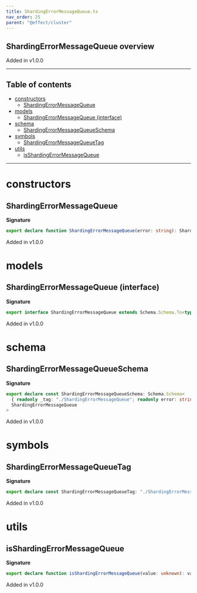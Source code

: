 ```yaml
---
title: ShardingErrorMessageQueue.ts
nav_order: 25
parent: "@effect/cluster"
---
```


## ShardingErrorMessageQueue overview

Added in v1.0.0

---

<h2 class="text-delta">Table of contents</h2>

- [constructors](#constructors)
  - [ShardingErrorMessageQueue](#shardingerrormessagequeue)
- [models](#models)
  - [ShardingErrorMessageQueue (interface)](#shardingerrormessagequeue-interface)
- [schema](#schema)
  - [ShardingErrorMessageQueueSchema](#shardingerrormessagequeueschema)
- [symbols](#symbols)
  - [ShardingErrorMessageQueueTag](#shardingerrormessagequeuetag)
- [utils](#utils)
  - [isShardingErrorMessageQueue](#isshardingerrormessagequeue)

---

# constructors

## ShardingErrorMessageQueue

**Signature**

```ts
export declare function ShardingErrorMessageQueue(error: string): ShardingErrorMessageQueue
```

Added in v1.0.0

# models

## ShardingErrorMessageQueue (interface)

**Signature**

```ts
export interface ShardingErrorMessageQueue extends Schema.Schema.To<typeof ShardingErrorMessageQueueSchema_> {}
```

Added in v1.0.0

# schema

## ShardingErrorMessageQueueSchema

**Signature**

```ts
export declare const ShardingErrorMessageQueueSchema: Schema.Schema<
  { readonly _tag: "./ShardingErrorMessageQueue"; readonly error: string },
  ShardingErrorMessageQueue
>
```

Added in v1.0.0

# symbols

## ShardingErrorMessageQueueTag

**Signature**

```ts
export declare const ShardingErrorMessageQueueTag: "./ShardingErrorMessageQueue"
```

Added in v1.0.0

# utils

## isShardingErrorMessageQueue

**Signature**

```ts
export declare function isShardingErrorMessageQueue(value: unknown): value is ShardingErrorMessageQueue
```

Added in v1.0.0
